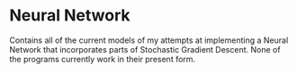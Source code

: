 # Neural Network
Contains all of the current models of my attempts at implementing a Neural Network that incorporates parts of Stochastic Gradient Descent. None of the programs currently work in their present form.

